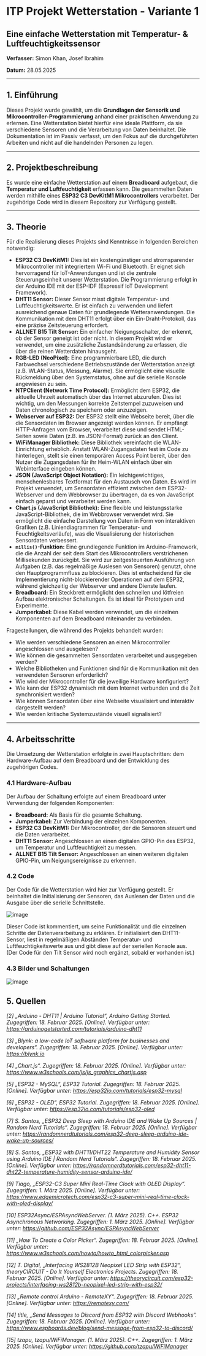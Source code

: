 # ITP Projekt Wetterstation - Variante 1

## Eine einfache Wetterstation mit Temperatur- & Luftfeuchtigkeitssensor

**Verfasser:** Simon Khan, Josef Ibrahim

**Datum:** 28.05.2025

---

## 1. Einführung

Dieses Projekt wurde gewählt, um die **Grundlagen der Sensorik und Mikrocontroller-Programmierung** anhand einer praktischen Anwendung zu erlernen. Eine Wetterstation bietet hierfür eine ideale Plattform, da sie verschiedene Sensoren und die Verarbeitung von Daten beinhaltet. Die Dokumentation ist im Passiv verfasst, um den Fokus auf die durchgeführten Arbeiten und nicht auf die handelnden Personen zu legen.

---

## 2. Projektbeschreibung

Es wurde eine einfache Wetterstation auf einem **Breadboard** aufgebaut, die **Temperatur und Luftfeuchtigkeit** erfassen kann. Die gesammelten Daten werden mithilfe eines **ESP32 C3 DevKitM1 Mikrocontrollers** verarbeitet. Der zugehörige Code wird in diesem Repository zur Verfügung gestellt.

---

## 3. Theorie

Für die Realisierung dieses Projekts sind Kenntnisse in folgenden Bereichen notwendig:

* **ESP32 C3 DevKitM1:** Dies ist ein kostengünstiger und stromsparender Mikrocontroller mit integriertem Wi-Fi und Bluetooth. Er eignet sich hervorragend für IoT-Anwendungen und ist die zentrale Steuerungseinheit unserer Wetterstation. Die Programmierung erfolgt in der Arduino IDE mit der ESP-IDF (Espressif IoT Development Framework).
* **DHT11 Sensor:** Dieser Sensor misst digitale Temperatur- und Luftfeuchtigkeitswerte. Er ist einfach zu verwenden und liefert ausreichend genaue Daten für grundlegende Wetteranwendungen. Die Kommunikation mit dem DHT11 erfolgt über ein Ein-Draht-Protokoll, das eine präzise Zeitsteuerung erfordert.
* **ALLNET B15 Tilt Sensor:** Ein einfacher Neigungsschalter, der erkennt, ob der Sensor geneigt ist oder nicht. In diesem Projekt wird er verwendet, um eine zusätzliche Zustandsänderung zu erfassen, die über die reinen Wetterdaten hinausgeht.
* **RGB-LED (NeoPixel):** Eine programmierbare LED, die durch Farbwechsel verschiedene Betriebszustände der Wetterstation anzeigt (z.B. WLAN-Status, Messung, Alarme). Sie ermöglicht eine visuelle Rückmeldung über den Systemstatus, ohne auf die serielle Konsole angewiesen zu sein.
* **NTPClient (Network Time Protocol):** Ermöglicht dem ESP32, die aktuelle Uhrzeit automatisch über das Internet abzurufen. Dies ist wichtig, um den Messungen korrekte Zeitstempel zuzuweisen und Daten chronologisch zu speichern oder anzuzeigen.
* **Webserver auf ESP32:** Der ESP32 stellt eine Webseite bereit, über die die Sensordaten im Browser angezeigt werden können. Er empfängt HTTP-Anfragen vom Browser, verarbeitet diese und sendet HTML-Seiten sowie Daten (z.B. im JSON-Format) zurück an den Client.
* **WiFiManager Bibliothek:** Diese Bibliothek vereinfacht die WLAN-Einrichtung erheblich. Anstatt WLAN-Zugangsdaten fest im Code zu hinterlegen, stellt sie einen temporären Access Point bereit, über den Nutzer die Zugangsdaten für ihr Heim-WLAN einfach über ein Webinterface eingeben können.
* **JSON (JavaScript Object Notation):** Ein leichtgewichtiges, menschenlesbares Textformat für den Austausch von Daten. Es wird im Projekt verwendet, um Sensordaten effizient zwischen dem ESP32-Webserver und dem Webbrowser zu übertragen, da es von JavaScript einfach geparst und verarbeitet werden kann.
* **Chart.js (JavaScript Bibliothek):** Eine flexible und leistungsstarke JavaScript-Bibliothek, die im Webbrowser verwendet wird. Sie ermöglicht die einfache Darstellung von Daten in Form von interaktiven Grafiken (z.B. Liniendiagrammen für Temperatur- und Feuchtigkeitsverläufe), was die Visualisierung der historischen Sensordaten verbessert.
* **`millis()`-Funktion:** Eine grundlegende Funktion im Arduino-Framework, die die Anzahl der seit dem Start des Mikrocontrollers verstrichenen Millisekunden zurückgibt. Sie wird zur zeitgesteuerten Ausführung von Aufgaben (z.B. das regelmäßige Auslesen von Sensoren) genutzt, ohne den Hauptprogrammfluss zu blockieren. Dies ist entscheidend für die Implementierung nicht-blockierender Operationen auf dem ESP32, während gleichzeitig der Webserver und andere Dienste laufen.
* **Breadboard:** Ein Steckbrett ermöglicht den schnellen und lötfreien Aufbau elektronischer Schaltungen. Es ist ideal für Prototypen und Experimente.
* **Jumperkabel:** Diese Kabel werden verwendet, um die einzelnen Komponenten auf dem Breadboard miteinander zu verbinden.

Fragestellungen, die während des Projekts behandelt wurden:
* Wie werden verschiedene Sensoren an einen Mikrocontroller angeschlossen und ausgelesen?
* Wie können die gesammelten Sensordaten verarbeitet und ausgegeben werden?
* Welche Bibliotheken und Funktionen sind für die Kommunikation mit den verwendeten Sensoren erforderlich?
* Wie wird der Mikrocontroller für die jeweilige Hardware konfiguriert?
* Wie kann der ESP32 dynamisch mit dem Internet verbunden und die Zeit synchronisiert werden?
* Wie können Sensordaten über eine Webseite visualisiert und interaktiv dargestellt werden?
* Wie werden kritische Systemzustände visuell signalisiert?

---

## 4. Arbeitsschritte

Die Umsetzung der Wetterstation erfolgte in zwei Hauptschritten: dem Hardware-Aufbau auf dem Breadboard und der Entwicklung des zugehörigen Codes.

### 4.1 Hardware-Aufbau

Der Aufbau der Schaltung erfolgte auf einem Breadboard unter Verwendung der folgenden Komponenten:

* **Breadboard:** Als Basis für die gesamte Schaltung.
* **Jumperkabel:** Zur Verbindung der einzelnen Komponenten.
* **ESP32 C3 DevKitM1:** Der Mikrocontroller, der die Sensoren steuert und die Daten verarbeitet.
* **DHT11 Sensor:** Angeschlossen an einen digitalen GPIO-Pin des ESP32, um Temperatur und Luftfeuchtigkeit zu messen.
* **ALLNET B15 Tilt Sensor:** Angeschlossen an einen weiteren digitalen GPIO-Pin, um Neigungsereignisse zu erkennen.

### 4.2 Code

Der Code für die Wetterstation wird hier zur Verfügung gestellt. Er beinhaltet die Initialisierung der Sensoren, das Auslesen der Daten und die Ausgabe über die serielle Schnittstelle.

![image](https://github.com/user-attachments/assets/32523bee-99ec-4c4d-9679-cdb1468639a7)

Dieser Code ist kommentiert, um seine Funktionalität und die einzelnen Schritte der Datenverarbeitung zu erklären. Er initialisiert den DHT11-Sensor, liest in regelmäßigen Abständen Temperatur- und Luftfeuchtigkeitswerte aus und gibt diese auf der seriellen Konsole aus. (Der Code für den Tilt Sensor wird noch ergänzt, sobald er vorhanden ist.)

### 4.3 Bilder und Schaltungen

![image](https://github.com/user-attachments/assets/67db4e9c-3a27-4f3e-a2b8-0500db868cb3)

## 5. Quellen

*[2] „Arduino - DHT11 | Arduino Tutorial“, Arduino Getting Started. Zugegriffen: 18. Februar 2025. [Online]. Verfügbar unter: https://arduinogetstarted.com/tutorials/arduino-dht11*

*[3] „Blynk: a low-code IoT software platform for businesses and developers“. Zugegriffen: 18. Februar 2025. [Online]. Verfügbar unter: https://blynk.io*

*[4] „Chart.js“. Zugegriffen: 18. Februar 2025. [Online]. Verfügbar unter: https://www.w3schools.com/js/js_graphics_chartjs.asp*

*[5] „ESP32 - MySQL“, ESP32 Tutorial. Zugegriffen: 18. Februar 2025. [Online]. Verfügbar unter: https://esp32io.com/tutorials/esp32-mysql*

*[6] „ESP32 - OLED“, ESP32 Tutorial. Zugegriffen: 18. Februar 2025. [Online]. Verfügbar unter: https://esp32io.com/tutorials/esp32-oled*

*[7] S. Santos, „ESP32 Deep Sleep with Arduino IDE and Wake Up Sources | Random Nerd Tutorials“. Zugegriffen: 18. Februar 2025. [Online]. Verfügbar unter: https://randomnerdtutorials.com/esp32-deep-sleep-arduino-ide-wake-up-sources/*

*[8] S. Santos, „ESP32 with DHT11/DHT22 Temperature and Humidity Sensor using Arduino IDE | Random Nerd Tutorials“. Zugegriffen: 18. Februar 2025. [Online]. Verfügbar unter: https://randomnerdtutorials.com/esp32-dht11-dht22-temperature-humidity-sensor-arduino-ide/*

*[9] Tiago, „ESP32-C3 Super Mini Real-Time Clock with OLED Display“. Zugegriffen: 1. März 2025. [Online]. Verfügbar unter: https://www.edgemicrotech.com/esp32-c3-super-mini-real-time-clock-with-oled-display/*

*[10] ESP32Async/ESPAsyncWebServer. (1. März 2025). C++. ESP32 Asynchronous Networking. Zugegriffen: 1. März 2025. [Online]. Verfügbar unter: https://github.com/ESP32Async/ESPAsyncWebServer*

*[11] „How To Create a Color Picker“. Zugegriffen: 18. Februar 2025. [Online]. Verfügbar unter: https://www.w3schools.com/howto/howto_html_colorpicker.asp*

*[12] T. Digital, „Interfacing WS2812B Neopixel LED Strip with ESP32“, theoryCIRCUIT - Do It Yourself Electronics Projects. Zugegriffen: 18. Februar 2025. [Online]. Verfügbar unter: https://theorycircuit.com/esp32-projects/interfacing-ws2812b-neopixel-led-strip-with-esp32/*

*[13] „Remote control Arduino - RemoteXY“. Zugegriffen: 18. Februar 2025. [Online]. Verfügbar unter: https://remotexy.com/*

*[14] title, „Send Messages to Discord from ESP32 with Discord Webhooks“. Zugegriffen: 18. Februar 2025. [Online]. Verfügbar unter: https://www.espboards.dev/blog/send-message-from-esp32-to-discord/*

*[15] tzapu, tzapu/WiFiManager. (1. März 2025). C++. Zugegriffen: 1. März 2025. [Online]. Verfügbar unter: https://github.com/tzapu/WiFiManager*
